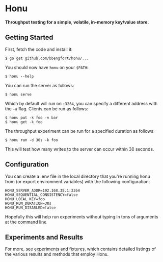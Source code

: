 # Honu

**Throughput testing for a simple, volatile, in-memory key/value store.**

## Getting Started

First, fetch the code and install it:

    $ go get github.com/bbengfort/honu/...

You should now have `honu` on your `$PATH`:

    $ honu --help

You can run the server as follows:

    $ honu serve

Which by default will run on `:3264`, you can specify a different address with the `-a` flag. Clients can be run as follows:

    $ honu put -k foo -v bar
    $ honu get -k foo

The throughput experiment can be run for a specified duration as follows:

    $ honu run -d 30s -k foo

This will test how many writes to the server can occur within 30 seconds.

## Configuration

You can create a .env file in the local directory that you're running honu from (or export environment variables) with the following configuration:

```
HONU_SERVER_ADDR=192.168.35.1:3264
HONU_SEQUENTIAL_CONSISTENCY=false
HONU_LOCAL_KEY=foo
HONU_RUN_DURATION=30s
HONU_RUN_DISABLED=false
```

Hopefully this will help run experiments without typing in tons of arguments at the command line.

## Experiments and Results

For more, see [experiments and fixtures](fixtures/README.md), which contains detailed listings of the various results and methods that employ Honu.

